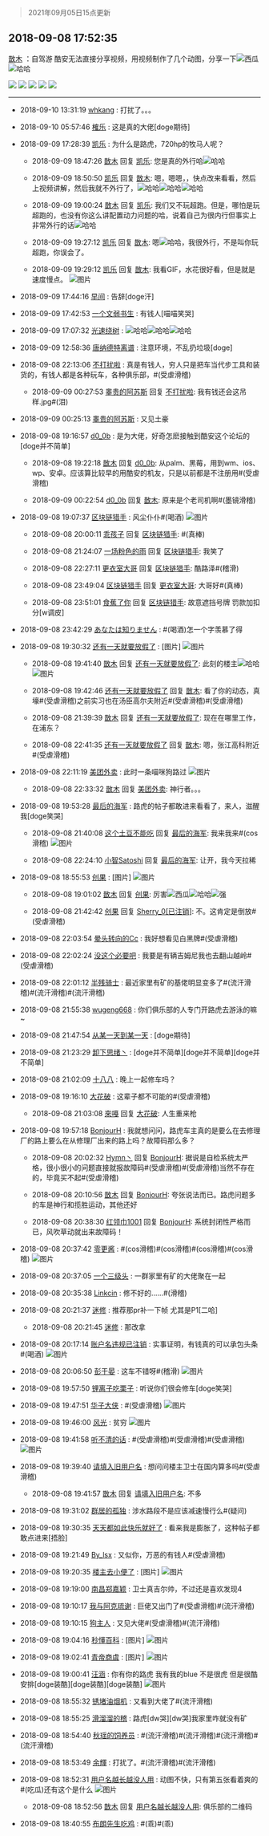 > 2021年09月05日15点更新
<link rel="stylesheet" href="https://cdn.jsdelivr.net/gh/taotie6/sampleJSON@main/css/photo_show.css">


 ## 2018-09-08 17:52:35 

 [㪚木](https://www.coolapk.com/feed/8081868?shareKey=OTQyOTAzMjNlOWU3NjEzMTc0NTQ~) ：自驾游
酷安无法直接分享视频，用视频制作了几个动图，分享一下<img src="http://static.coolapk.com/emoticons/default/56.gif" alt="西瓜"/><img src="http://static.coolapk.com/emoticons/default/13.gif" alt="哈哈"/> 

<div class="album">
<img class="img-item" src="https://image.coolapk.com/feed/2018/0908/1081091_1536400328_2202@710x399.gif" />
<img class="img-item" src="https://image.coolapk.com/feed/2018/0908/1081091_1536400331_6073@710x399.gif" />
<img class="img-item" src="https://image.coolapk.com/feed/2018/0908/1081091_1536400336_3621@1060x596.gif" />
<img class="img-item" src="https://image.coolapk.com/feed/2018/0908/1081091_1536400347_0468@1060x596.gif" />
<img class="img-item" src="https://image.coolapk.com/feed/2018/0908/1081091_1536400353_6532@1060x596.gif" />
</div>

 ------- 

- 2018-09-10 13:31:19 [whkang](uid=743634) : 打扰了。。。 

- 2018-09-10 05:57:46 [榷乐](uid=988075) : 这是真的大佬[doge期待] 

- 2018-09-09 17:28:39 [凯乐](uid=760257) : 为什么是路虎，720hp的牧马人呢？ 

    - 2018-09-09 18:47:26 [㪚木](uid=1081091) 回复 [凯乐](uid=760257): 您是真的外行哈<img src="http://static.coolapk.com/emoticons/default/13.gif" alt="哈哈"/> 

    - 2018-09-09 18:50:50 [凯乐](uid=760257) 回复 [㪚木](uid=1081091): 嗯，嗯嗯，，快点改来看看，然后上视频讲解，然后我就不外行了，<img src="http://static.coolapk.com/emoticons/default/13.gif" alt="哈哈"/><img src="http://static.coolapk.com/emoticons/default/13.gif" alt="哈哈"/><img src="http://static.coolapk.com/emoticons/default/13.gif" alt="哈哈"/> 

    - 2018-09-09 19:00:24 [㪚木](uid=1081091) 回复 [凯乐](uid=760257): 我们又不玩超跑。但是，哪怕是玩超跑的，也没有你这么讲配置动力问题的哈，说着自己为很内行但事实上非常外行的话<img src="http://static.coolapk.com/emoticons/default/13.gif" alt="哈哈"/> 

    - 2018-09-09 19:27:12 [凯乐](uid=760257) 回复 [㪚木](uid=1081091): 嗯<img src="http://static.coolapk.com/emoticons/default/13.gif" alt="哈哈"/>，我很外行，不是叫你玩超跑，你误会了。 

    - 2018-09-09 19:29:12 [凯乐](uid=760257) 回复 [㪚木](uid=1081091): 我看GIF，水花很好看，但是就是速度慢点。 ![图片](https://image.coolapk.com/feed/2018/0909/760257_1536492549_9377@1060x596.gif)

- 2018-09-09 17:44:16 [早间](uid=1391552) : 告辞[doge汗] 

- 2018-09-09 17:42:53 [一个文弱书生](uid=1057413) : 有钱人[喵喵笑哭] 

- 2018-09-09 17:07:32 [光速绕树](uid=520211) : <img src="http://static.coolapk.com/emoticons/default/13.gif" alt="哈哈"/><img src="http://static.coolapk.com/emoticons/default/13.gif" alt="哈哈"/><img src="http://static.coolapk.com/emoticons/default/13.gif" alt="哈哈"/> 

- 2018-09-09 12:58:36 [唐纳德特离谱](uid=842662) : 注意环境，不乱扔垃圾[doge] 

- 2018-09-08 22:13:06 [不打扰啦](uid=1584854) : 真是有钱人，穷人只是把车当代步工具和装货的，有钱人都是各种玩车，各种俱乐部，#(受虐滑稽) 

    - 2018-09-09 00:27:53 [睾贵的阿苏斯](uid=529101) 回复 [不打扰啦](uid=1584854): 我有钱还会这吊样.jpg#(泪) 

- 2018-09-09 00:25:13 [睾贵的阿苏斯](uid=529101) : 又见土豪 

- 2018-09-08 19:16:57 [d0_0b](uid=466123) : 是为大佬，好奇怎麽接触到酷安这个论坛的[doge并不简单] 

    - 2018-09-08 19:22:18 [㪚木](uid=1081091) 回复 [d0_0b](uid=466123): 从palm、黑莓，用到wm、ios、wp、安卓。应该算比较早的用酷安的机友，只是以前都是不注册用#(受虐滑稽) 

    - 2018-09-09 00:22:54 [d0_0b](uid=466123) 回复 [㪚木](uid=1081091): 原来是个老司机啊#(墨镜滑稽) 

- 2018-09-08 19:07:37 [区块链猎手](uid=1171219) : 风尘仆仆#(喝酒) ![图片](https://image.coolapk.com/feed/2018/0908/1171219_1536404855_9861@2160x1080.jpg)

    - 2018-09-08 20:00:11 [乖孩子](uid=662099) 回复 [区块链猎手](uid=1171219): #(真棒) 

    - 2018-09-08 21:24:07 [一场粉色的雨](uid=1297628) 回复 [区块链猎手](uid=1171219): 我笑了 

    - 2018-09-08 22:27:11 [更衣室大哥](uid=780455) 回复 [区块链猎手](uid=1171219): 酷路泽#(稽滑) 

    - 2018-09-08 23:49:04 [区块链猎手](uid=1171219) 回复 [更衣室大哥](uid=780455): 大哥好#(真棒) 

    - 2018-09-08 23:51:01 [食蕉了你](uid=676495) 回复 [区块链猎手](uid=1171219): 故意遮挡号牌 罚款加扣分[w调皮] 

- 2018-09-08 23:42:29 [あなたは知りません](uid=1019353) : #(喝酒)怎一个字羡慕了得 

- 2018-09-08 19:30:32 [还有一天就要放假了](uid=528028) : [图片] ![图片](https://image.coolapk.com/feed/2018/0908/528028_1536406231_0298@559x414.jpg)

    - 2018-09-08 19:41:40 [㪚木](uid=1081091) 回复 [还有一天就要放假了](uid=528028): 此刻的楼主<img src="http://static.coolapk.com/emoticons/default/13.gif" alt="哈哈"/> ![图片](https://image.coolapk.com/feed/2018/0908/1081091_1536406897_6928@2494x3325.jpg)

    - 2018-09-08 19:42:46 [还有一天就要放假了](uid=528028) 回复 [㪚木](uid=1081091): 看了你的动态，真壕#(受虐滑稽)之前实习也在汤臣高尔夫附近#(受虐滑稽)#(受虐滑稽) 

    - 2018-09-08 21:39:39 [㪚木](uid=1081091) 回复 [还有一天就要放假了](uid=528028): 现在在哪里工作，在浦东？ 

    - 2018-09-08 22:41:35 [还有一天就要放假了](uid=528028) 回复 [㪚木](uid=1081091): 嗯，张江高科附近#(受虐滑稽) 

- 2018-09-08 22:11:19 [美团外卖](uid=543547) : 此时一条喵咪狗路过 ![图片](https://image.coolapk.com/feed/2018/0908/543547_1536415876_4973@1548x2752.jpg)

    - 2018-09-08 22:33:32 [㪚木](uid=1081091) 回复 [美团外卖](uid=543547): 神行者。。。 

- 2018-09-08 19:53:28 [最后的海军](uid=1744862) : 路虎的帖子都敢进来看看了，来人，滋醒我[doge笑哭] 

    - 2018-09-08 21:40:08 [这个土豆不能吃](uid=1175473) 回复 [最后的海军](uid=1744862): 我来我来#(cos滑稽) ![图片](https://image.coolapk.com/feed/2018/0908/1175473_1536414007_5513@720x1023.jpg)

    - 2018-09-08 22:24:10 [小智Satoshi](uid=1071550) 回复 [最后的海军](uid=1744862): 让开，我今天拉稀 

- 2018-09-08 18:55:53 [创果](uid=1039707) : [图片] ![图片](https://image.coolapk.com/feed/2018/0908/1039707_1536404151_8044@1060x596.gif)

    - 2018-09-08 19:01:02 [㪚木](uid=1081091) 回复 [创果](uid=1039707): 厉害<img src="http://static.coolapk.com/emoticons/default/56.gif" alt="西瓜"/><img src="http://static.coolapk.com/emoticons/default/13.gif" alt="哈哈"/><img src="http://static.coolapk.com/emoticons/default/79.gif" alt="强"/> 

    - 2018-09-08 21:42:42 [创果](uid=1039707) 回复 [Sherry_0[已注销]](uid=1076650): 不。这肯定是倒放#(受虐滑稽) 

- 2018-09-08 22:03:54 [晕头转向的Cc](uid=1698447) : 我好想看见白黑牌#(受虐滑稽) 

- 2018-09-08 22:02:24 [没这个必要吧](uid=1109207) : 我要是有辆吉姆尼我也去翻山越岭#(受虐滑稽) 

- 2018-09-08 22:01:12 [半残骑士](uid=1038601) : 最近家里有矿的基佬明显变多了#(流汗滑稽)#(流汗滑稽)#(流汗滑稽) 

- 2018-09-08 21:55:38 [wugeng668](uid=1038586) : 你们俱乐部的人专门开路虎去游泳的嘛~ 

- 2018-09-08 21:47:54 [从某一天到某一天](uid=802428) : [doge期待] 

- 2018-09-08 21:23:29 [卸下思绪丶](uid=832753) : [doge并不简单][doge并不简单][doge并不简单] 

- 2018-09-08 21:02:09 [十八八](uid=792476) : 晚上一起修车吗？ 

- 2018-09-08 19:16:10 [大花破](uid=615293) : 这辈子都不可能的#(受虐滑稽) 

    - 2018-09-08 21:03:08 [來嘠](uid=585546) 回复 [大花破](uid=615293): 人生重来枪 

- 2018-09-08 19:57:18 [BonjourH](uid=939609) : 我就想问问，路虎车主真的是要么在去修理厂的路上要么在从修理厂出来的路上吗？故障码那么多？ 

    - 2018-09-08 20:02:32 [Hymn丶](uid=483030) 回复 [BonjourH](uid=939609): 据说是自检系统太严格，很小很小的问题直接就报故障码#(受虐滑稽)#(受虐滑稽)当然不存在的，毕竟买不起#(受虐滑稽) 

    - 2018-09-08 20:10:56 [㪚木](uid=1081091) 回复 [BonjourH](uid=939609): 夸张说法而已。路虎问题多的车是神行和揽胜运动，其他还好 

    - 2018-09-08 20:38:30 [红领巾1001](uid=377582) 回复 [BonjourH](uid=939609): 系统封闭性严格而已，风吹草动就出来故障码！ 

- 2018-09-08 20:37:42 [零更酱](uid=886855) : #(cos滑稽)#(cos滑稽)#(cos滑稽)#(cos滑稽) ![图片](https://image.coolapk.com/feed/2018/0908/886855_1536410261_6228@396x395.jpg)

- 2018-09-08 20:37:05 [一个三级头](uid=1544699) : 一群家里有矿的大佬聚在一起 

- 2018-09-08 20:35:38 [Linkcin](uid=544434) : 修不好的……#(滑稽) 

- 2018-09-08 20:21:37 [迷修](uid=1136317) : 推荐那pr补一下帧  尤其是P1[二哈] 

    - 2018-09-08 20:21:45 [迷修](uid=1136317) : 那改拿 

- 2018-09-08 20:17:14 [账户名违规已注销](uid=1039732) : 实事证明，有钱真的可以承包头条#(喝酒) ![图片](https://image.coolapk.com/feed/2018/0908/1039732_1536409034_0748@392x539.jpg)

- 2018-09-08 20:06:50 [彭于晏](uid=760833) : 这车不错呀#(稽滑) ![图片](https://image.coolapk.com/feed/2018/0908/760833_1536408409_1454@960x540.jpg)

- 2018-09-08 19:57:50 [锂离子吃栗子](uid=701074) : 听说你们很会修车[doge笑哭] 

- 2018-09-08 19:47:51 [华子大侠](uid=505550) : #(受虐滑稽) ![图片](https://image.coolapk.com/feed/2018/0908/505550_1536407270_9836@701x671.jpg)

- 2018-09-08 19:46:00 [风光](uid=435661) : 贫穷 ![图片](https://image.coolapk.com/feed/2018/0908/435661_1536407159_5029@233x187.jpg)

- 2018-09-08 19:41:58 [听不清的话](uid=721795) : #(受虐滑稽)#(受虐滑稽)#(受虐滑稽) ![图片](https://image.coolapk.com/feed/2018/0908/721795_1536406918_5146@600x492.jpg)

- 2018-09-08 19:39:40 [请填入旧用户名](uid=2005466) : 想问问楼主卫士在国内算多吗#(受虐滑稽) 

    - 2018-09-08 19:41:57 [㪚木](uid=1081091) 回复 [请填入旧用户名](uid=2005466): 不多 

- 2018-09-08 19:31:02 [群居的孤独](uid=627936) : 涉水路段不是应该减速慢行么#(疑问) 

- 2018-09-08 19:30:35 [天天都如此快乐就好了](uid=134531) : 看来我是膨胀了，这种帖子都敢点进来[捂脸] 

- 2018-09-08 19:21:49 [By_lsx](uid=943519) : 又似你，万恶的有钱人#(受虐滑稽) 

- 2018-09-08 19:20:35 [楼主去小便了](uid=1952761) : [图片] ![图片](https://image.coolapk.com/feed/2018/0908/1952761_1536405635_7059@300x296.jpg)

- 2018-09-08 19:19:00 [南昌郑嘉颖](uid=506465) : 卫士真吉尔帅，不过还是喜欢发现4 

- 2018-09-08 19:10:17 [我与阿克琉谢](uid=1339740) : 巨佬又出门了#(受虐滑稽)#(流汗滑稽) 

- 2018-09-08 19:10:15 [狗主人](uid=1195083) : 又见大佬#(受虐滑稽)#(流汗滑稽) 

- 2018-09-08 19:04:16 [秒懂百科](uid=1264152) : [图片] ![图片](https://image.coolapk.com/feed/2018/0908/1264152_1536404656_0277@162x198.jpg)

- 2018-09-08 19:02:41 [青帝商虞](uid=619038) : [图片] ![图片](https://image.coolapk.com/feed/2018/0908/619038_1536404560_5351@222x318.gif)

- 2018-09-08 19:00:41 [汪涵](uid=630018) : 你有你的路虎
我有我的blue
不是很虎
但是很酷
安排[doge装酷][doge装酷][doge装酷] ![图片](https://image.coolapk.com/feed/2018/0908/630018_1536404439_8649@1080x642.png)

- 2018-09-08 18:55:32 [锈堵油烟机](uid=1631444) : 又看到大佬了#(流汗滑稽) 

- 2018-09-08 18:55:25 [滑溜溜的稽](uid=1117667) : 路虎[dw哭][dw哭]我家里咋就没有矿 

- 2018-09-08 18:54:40 [秋瑶的饲养员](uid=1349787) : #(流汗滑稽)#(流汗滑稽)#(流汗滑稽)#(流汗滑稽) 

- 2018-09-08 18:53:49 [余輝](uid=993492) : 打扰了。#(流汗滑稽)#(流汗滑稽) 

- 2018-09-08 18:52:31 [用户名越长越没人用](uid=1404422) : 动图不快，只有第五张看着爽的#(吃瓜)还有这个是什么 ![图片](https://image.coolapk.com/feed/2018/0908/1404422_1536403949_4284@1080x1920.jpg)

    - 2018-09-08 18:52:56 [㪚木](uid=1081091) 回复 [用户名越长越没人用](uid=1404422): 俱乐部的二维码 

- 2018-09-08 18:40:55 [布朗先生吃鸡](uid=1553933) : #(乖)#(乖) 

